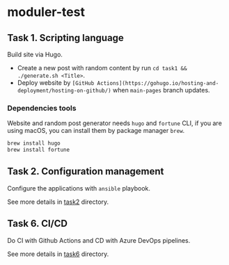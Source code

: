 # moduler-test

## Task 1. Scripting language

Build site via Hugo.

- Create a new post with random content by run `cd task1 && ./generate.sh <Title>`.
- Deploy website by `[GitHub Actions](https://gohugo.io/hosting-and-deployment/hosting-on-github/)` when `main-pages` branch updates.

### Dependencies tools

Website and random post generator needs `hugo` and `fortune` CLI, if you are using macOS, you can install them by package manager `brew`.

```bash
brew install hugo
brew install fortune
```

## Task 2. Configuration management

Configure the applications with `ansible` playbook.

See more details in [task2](./task2) directory.

## Task 6. CI/CD

Do CI with Github Actions and CD with Azure DevOps pipelines.

See more details in [task6](./task6) directory.
